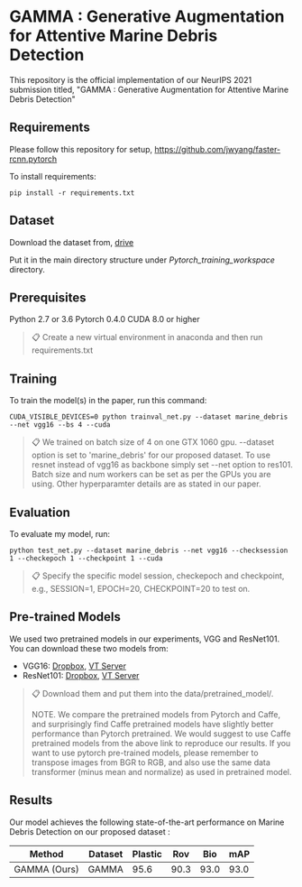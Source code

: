 
# GAMMA : Generative Augmentation for Attentive Marine Debris Detection

This repository is the official implementation of our NeurIPS 2021 submission titled, "GAMMA : Generative Augmentation for Attentive Marine Debris Detection" 

## Requirements

Please follow this repository for setup, https://github.com/jwyang/faster-rcnn.pytorch

To install requirements:

```setup
pip install -r requirements.txt
```

## Dataset

Download the dataset from, [drive](https://drive.google.com/file/d/1QnVqF-S4kzd9RfMj5Urbjwq0l1SJSn80/view?usp=sharing)

Put it in the main directory structure under _Pytorch_training_workspace_ directory.

## Prerequisites

Python 2.7 or 3.6
Pytorch 0.4.0
CUDA 8.0 or higher

>📋  Create a new virtual environment in anaconda and then run requirements.txt

## Training

To train the model(s) in the paper, run this command:

```train
CUDA_VISIBLE_DEVICES=0 python trainval_net.py --dataset marine_debris --net vgg16 --bs 4 --cuda
```

>📋  We trained on batch size of 4 on one GTX 1060 gpu. --dataset option is set to 'marine_debris' for our proposed dataset. To use resnet instead of vgg16 as backbone simply set --net option to res101. Batch size and num workers can be set as per the GPUs you are using. Other hyperparamter details are as stated in our paper. 

## Evaluation

To evaluate my model, run:

```eval
python test_net.py --dataset marine_debris --net vgg16 --checksession 1 --checkepoch 1 --checkpoint 1 --cuda
```

>📋  Specify the specific model session, checkepoch and checkpoint, e.g., SESSION=1, EPOCH=20, CHECKPOINT=20 to test on.

## Pre-trained Models

We used two pretrained models in our experiments, VGG and ResNet101. You can download these two models from:

- VGG16: [Dropbox](https://www.dropbox.com/s/s3brpk0bdq60nyb/vgg16_caffe.pth?dl=0), [VT Server](https://filebox.ece.vt.edu/~jw2yang/faster-rcnn/pretrained-base-models/vgg16_caffe.pth)
- ResNet101: [Dropbox](https://www.dropbox.com/s/iev3tkbz5wyyuz9/resnet101_caffe.pth?dl=0), [VT Server](https://filebox.ece.vt.edu/~jw2yang/faster-rcnn/pretrained-base-models/resnet101_caffe.pth)

>📋  Download them and put them into the data/pretrained_model/. 
>
>NOTE. We compare the pretrained models from Pytorch and Caffe, and surprisingly find Caffe pretrained models have slightly better performance than Pytorch pretrained. We would suggest to use Caffe pretrained models from the above link to reproduce our results. If you want to use pytorch pre-trained models, please remember to transpose images from BGR to RGB, and also use the same data transformer (minus mean and normalize) as used in pretrained model.

## Results

Our model achieves the following state-of-the-art performance on Marine Debris Detection on our proposed dataset :

| Method         | Dataset  | Plastic |  Rov | Bio  | mAP
| -------------- |--------- | ------- |------| -----| ----
| GAMMA (Ours)   | GAMMA    | 95.6    | 90.3 | 93.0 | 93.0


